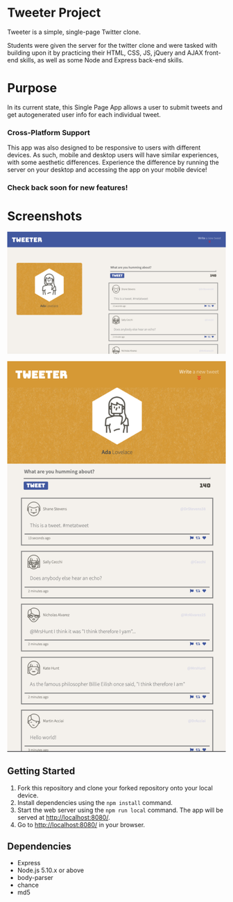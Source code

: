 # Tweeter Project

Tweeter is a simple, single-page Twitter clone.

Students were given the server for the twitter clone and were tasked with building upon it by practicing their HTML, CSS, JS, jQuery and AJAX front-end skills, as well as some Node and Express back-end skills.

# Purpose

In its current state, this Single Page App allows a user to submit tweets and get autogenerated user info for each individual tweet.

### Cross-Platform Support
This app was also designed to be responsive to users with different devices. As such, mobile and desktop users will have similar experiences, with some aesthetic differences. Experience the difference by running the server on your desktop and accessing the app on your mobile device!

### Check back soon for new features!

# Screenshots
!["Screenshot of main page with example tweets: Desktop view"](https://github.com/ocnerol/tweeter/blob/main/public/images/desktop-example.png?raw=true)

!["Screenshot of main page with example tweets: Mobile view"](https://github.com/ocnerol/tweeter/blob/main/public/images/mobile-phone-example.png?raw=true)

## Getting Started

1. Fork this repository and clone your forked repository onto your local device.
2. Install dependencies using the `npm install` command.
3. Start the web server using the `npm run local` command. The app will be served at <http://localhost:8080/>.
5. Go to <http://localhost:8080/> in your browser.

## Dependencies

- Express
- Node.js 5.10.x or above
- body-parser
- chance
- md5
